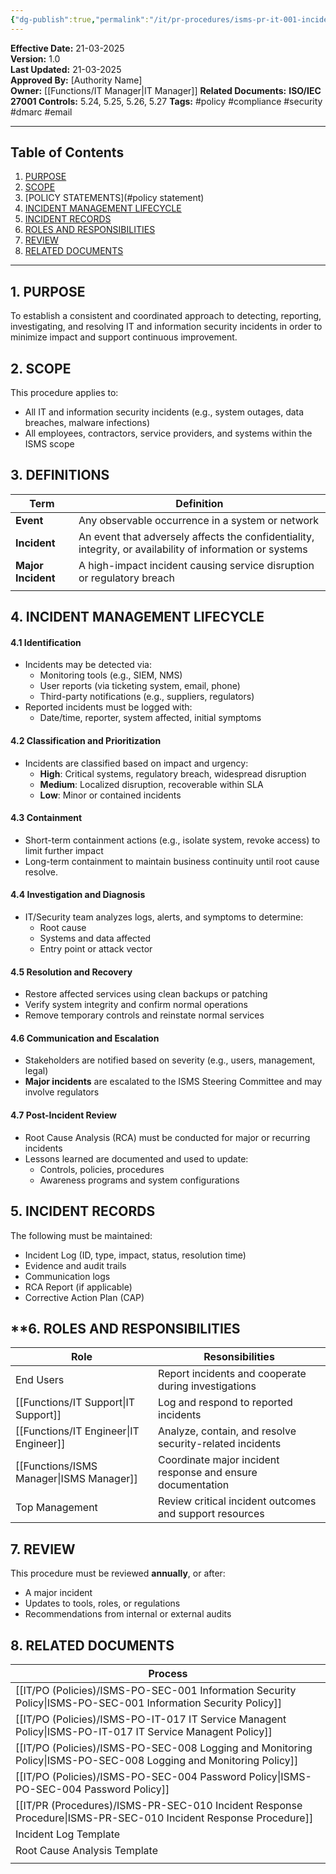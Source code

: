 ```yaml
---
{"dg-publish":true,"permalink":"/it/pr-procedures/isms-pr-it-001-incident-management-procedure/"}
---
```


 
**Effective Date:** 21-03-2025  
**Version:** 1.0  
**Last Updated:** 21-03-2025  
**Approved By:** [Authority Name]  
**Owner:** [[Functions/IT Manager\|IT Manager]]
**Related Documents:**
**ISO/IEC 27001 Controls:** 5.24, 5.25, 5.26, 5.27
**Tags:** #policy #compliance  #security #dmarc #email

---
## **Table of Contents**  
1. [PURPOSE](#purpose)  
2. [SCOPE](#scope)  
3. [POLICY STATEMENTS](#policy statement)  
4. [INCIDENT MANAGEMENT LIFECYCLE](#roles-and-responsibilities)  
5. [INCIDENT RECORDS](#6)  
6. [ROLES AND RESPONSIBILITIES](#responsibilities)  
7. [REVIEW](#compliance)  
8. [RELATED DOCUMENTS](#8)  

---
## **1. PURPOSE**  
To establish a consistent and coordinated approach to detecting, reporting, investigating, and resolving IT and information security incidents in order to minimize impact and support continuous improvement.
## **2. SCOPE**
This procedure applies to:
- All IT and information security incidents (e.g., system outages, data breaches, malware infections)
- All employees, contractors, service providers, and systems within the ISMS scope
 
 ## **3. DEFINITIONS** 
 
| Term               | Definition                                                                                                |
| ------------------ | --------------------------------------------------------------------------------------------------------- |
| **Event**          | Any observable occurrence in a system or network                                                          |
| **Incident**       | An event that adversely affects the confidentiality, integrity, or availability of information or systems |
| **Major Incident** | A high-impact incident causing service disruption or regulatory breach                                    |
|                    |                                                                                                           |
## **4. INCIDENT MANAGEMENT LIFECYCLE**
#### 4.1 Identification
- Incidents may be detected via:
    - Monitoring tools (e.g., SIEM, NMS)
    - User reports (via ticketing system, email, phone)
    - Third-party notifications (e.g., suppliers, regulators)
- Reported incidents must be logged with:
    - Date/time, reporter, system affected, initial symptoms
#### 4.2 Classification and Prioritization
- Incidents are classified based on impact and urgency:
    - **High**: Critical systems, regulatory breach, widespread disruption
    - **Medium**: Localized disruption, recoverable within SLA
    - **Low**: Minor or contained incidents
#### 4.3 Containment
- Short-term containment actions (e.g., isolate system, revoke access) to limit further impact
- Long-term containment to maintain business continuity until root cause resolve.
#### 4.4 Investigation and Diagnosis
- IT/Security team analyzes logs, alerts, and symptoms to determine:
    - Root cause
    - Systems and data affected
    - Entry point or attack vector
#### 4.5 Resolution and Recovery
- Restore affected services using clean backups or patching
- Verify system integrity and confirm normal operations
- Remove temporary controls and reinstate normal services
#### 4.6 Communication and Escalation
- Stakeholders are notified based on severity (e.g., users, management, legal)
- **Major incidents** are escalated to the ISMS Steering Committee and may involve regulators

#### 4.7 Post-Incident Review
- Root Cause Analysis (RCA) must be conducted for major or recurring incidents
- Lessons learned are documented and used to update:
    - Controls, policies, procedures
    - Awareness programs and system configurations
## **5. INCIDENT RECORDS**  
The following must be maintained:
- Incident Log (ID, type, impact, status, resolution time)
- Evidence and audit trails
- Communication logs
- RCA Report (if applicable)
- Corrective Action Plan (CAP)
## **6. ROLES AND RESPONSIBILITIES

| Role             | Resonsibilities                                             |
| ---------------- | ----------------------------------------------------------- |
| End Users        | Report incidents and cooperate during investigations        |
| [[Functions/IT Support\|IT Support]]   | Log and respond to reported incidents                       |
| [[Functions/IT Engineer\|IT Engineer]]  | Analyze, contain, and resolve security-related incidents    |
| [[Functions/ISMS Manager\|ISMS Manager]] | Coordinate major incident response and ensure documentation |
| Top Management   | Review critical incident outcomes and support resources     |
## **7. REVIEW**  
This procedure must be reviewed **annually**, or after:
- A major incident
- Updates to tools, roles, or regulations
- Recommendations from internal or external audits
## **8. RELATED DOCUMENTS**

| Process                                           |
| ------------------------------------------------- |
| [[IT/PO (Policies)/ISMS-PO-SEC-001 Information Security Policy\|ISMS-PO-SEC-001 Information Security Policy]]   |
| [[IT/PO (Policies)/ISMS-PO-IT-017 IT Service Managent Policy\|ISMS-PO-IT-017 IT Service Managent Policy]]     |
| [[IT/PO (Policies)/ISMS-PO-SEC-008 Logging and Monitoring Policy\|ISMS-PO-SEC-008 Logging and Monitoring Policy]] |
| [[IT/PO (Policies)/ISMS-PO-SEC-004 Password Policy\|ISMS-PO-SEC-004 Password Policy]]               |
| [[IT/PR (Procedures)/ISMS-PR-SEC-010 Incident Response Procedure\|ISMS-PR-SEC-010 Incident Response Procedure]]   |
| Incident Log Template                             |
| Root Cause Analysis Template                      |
|                                                   |









